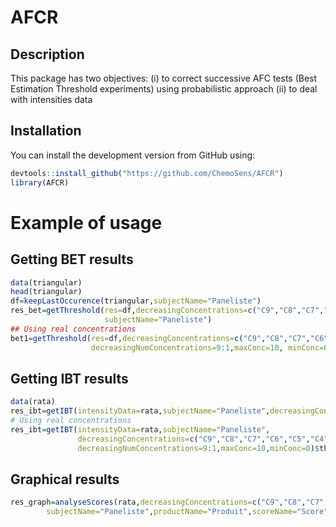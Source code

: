 # AFCR

## Description
This package has two objectives: (i) to correct successive AFC tests (Best Estimation Threshold experiments) using probabilistic approach (ii) to deal with intensities data

## Installation
You can install the development version from GitHub using:

```R
devtools::install_github("https://github.com/ChemoSens/AFCR")
library(AFCR)
```
# Example of usage

## Getting BET results
```R
data(triangular)
head(triangular)
df=keepLastOccurence(triangular,subjectName="Paneliste")
res_bet=getThreshold(res=df,decreasingConcentrations=c("C9","C8","C7","C6","C5","C4","C3","C2","C1"),
                     subjectName="Paneliste")
## Using real concentrations
bet1=getThreshold(res=df,decreasingConcentrations=c("C9","C8","C7","C6","C5","C4","C3","C2","C1"),
                  decreasingNumConcentrations=9:1,maxConc=10, minConc=0,subjectName="Paneliste")
```
## Getting IBT results
```R
data(rata)
res_ibt=getIBT(intensityData=rata,subjectName="Paneliste",decreasingConcentrations=c("C9","C8","C7","C6","C5","C4","C3","C2","C1"))$threshold
# Using real concentrations
res_ibt=getIBT(intensityData=rata,subjectName="Paneliste",
               decreasingConcentrations=c("C9","C8","C7","C6","C5","C4","C3","C2","C1"),
               decreasingNumConcentrations=9:1,maxConc=10,minConc=0)$threshold
```

## Graphical results
```R
res_graph=analyseScores(rata,decreasingConcentrations=c("C9","C8","C7","C6","C5","C4","C3","C2","C1"), 
        subjectName="Paneliste",productName="Produit",scoreName="Score",triangular=triangular,displayAFC=TRUE,representationAFC = "label",subject="S001",decreasingNumConcentrations=9:1,maxConc=10,minConc=0)
```



